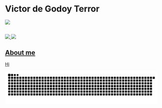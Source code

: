 # Victor de Godoy Terror

<div>
  <a href="https://github.com/VictorTerror">
  <img height="270em" src=https://github-readme-stats.vercel.app/api?username=victorterror&show_icons=true&theme=tokyonight&include_all_commits=true&count_private=true"/>
</div>

##

<div>
  <a href="https://www.linkedin.com/in/victor-terror-828a9254/"><img src=https://img.shields.io/badge/LinkedIn-0077B5?style=for-the-badge&logo=linkedin&logoColor=white</a>
  <a href="mailto:victorterror21@gmail.com"><img src=https://img.shields.io/badge/Gmail-D14836?style=for-the-badge&logo=gmail&logoColor=white</a>                   
</div>

##

## About me                                    

Hi                                          
                                           
![Snake anamation](https://github.com/VictorTerror/victorterror/blob/output/github-contribution-grid-snake.svg)
